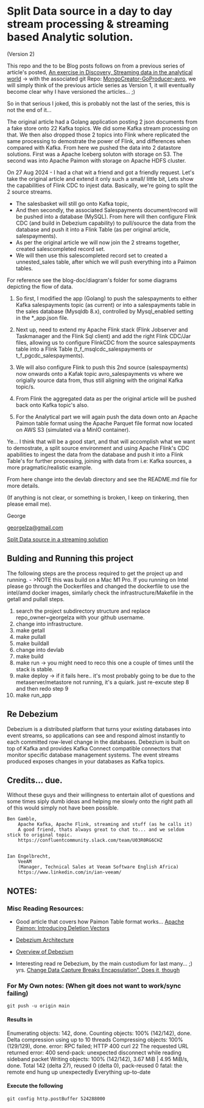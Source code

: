 # Split Data source in a day to day stream processing & streaming based Analytic solution.

(Version 2)

This repo and the to be Blog posts follows on from a previous series of article's posted, [An exercise in Discovery, Streaming data in the analytical world](https://medium.com/@georgelza/an-exercise-in-discovery-streaming-data-in-the-analytical-world-part-1-e7c17d61b9d2) -> with the associated git Repo: [MongoCreator-GoProducer-avro](https://github.com/georgelza/MongoCreator-GoProducer-avro), we will simply think of the previous article series as Version 1, it will eventually become clear why I have versioned the articles... ;)


So in that serious I joked, this is probably not the last of the series, this is not the end of it...

The original article had a Golang application posting 2 json documents from a fake store onto 22 Kafka topics. We did some Kafka stream processing on that. We then also dropped those 2 topics into Flink where replicated the same processing to demostrate the power of Flink, and differences when compared with Kafka. From here we pushed the data into 2 datastore solutions. First was a Apache Iceberg soluton with storage on S3. The second was into Apache Paimon with storage on Apache HDFS cluster.


On 27 Aug 2024 - I had a chat wit a friend and got a friendly request. Let's take the original article and extend it only such a small/ little bit, Lets show the capabilities of Flink CDC to injest data. Basically, we're going to split the 2 source streams.

 - The salesbasket will still go onto Kafka topic, 
 - And then secondly, the associated Salespayments document/record will be pushed into a database (MySQL). From here will then configure Flink CDC (and build in Debezium capability) to pull/source the data from the database and push it into a Flink Table (as per original article, salespayments).
 - As per the original article we will now join the 2 streams together, created salescompleted record set.
 - We will then use this salescompleted record set to created a unnested_sales table, after which we will push everything into a Paimon tables.

For reference see the blog-doc/diagram's folder for some diagrams depicting the flow of data.


1. So first, I modified the app (Golang) to push the salespayments to either Kafka salespayments topic (as current) or into a salespayments table in the sales database (Mysqldb 8.x), controlled by Mysql_enabled setting in the *_app.json file.

2. Next up, need to extend my Apache Flink stack (Flink Jobserver and Taskmanager and the Flink Sql client) and add the right Flink CDC/Jar files, allowing us to configure FlinkCDC from the source salespayments table into a Flink Table (t_f_msqlcdc_salespayments or t_f_pgcdc_salespayments). 

3. We will also configure Flink to push this 2nd source (salespayments) now onwards onto a Kafak topic avro_salespayments vs where we origially source data from, thus still aligning with the original Kafka topic/s.

4. From Flink the aggregated data as per the original article will be pushed back onto Kafka topic's also.

5. For the Analytical part we will again push the data down onto an Apache Paimon table format using the Apache Parquet file format now located on AWS S3 (simulated via a MinIO container).


Ye... I think that will be a good start, and that will accomplish what we want to demostrate, a split source environment and using Apache Flink's CDC apabilities to ingest the data from the database and push it into a Flink Table's for further processing, joining with data from i.e: Kafka sources, a more pragmatic/realistic example.

From here change into the devlab directory and see the README.md file for more details.

(If anything is not clear, or something is broken, I keep on tinkering, then please email me).

George

georgelza@gmail.com

[Split Data source in a streaming solution](https://github.com/georgelza/split-sources-in-streaming-world.git)


## Bulding and Running this project

The following steps are the process required to get the project up and running. - >NOTE this was build on a Mac M1 Pro. If you running on Intel please go through the Dockerfiles and changed the dockerfile to use the intel/amd docker images, similarly check the infrastructure/Makefile in the getall and pullall steps.

1. search the project subdirectory structure and replace repo_owner=georgelza with your github username.
2. change into infrastructure.
3. make getall
4. make pullall
5. make buildall
6. change into devlab
7. make build
8. make run  -> you might need to reco this one a couple of times until the stack is stable.
9. make deploy -> if it fails here.. it's most probably going to be due to the metaserver/metastore not running, it's a quiark. just re-excute step 8 and then redo step 9
10. make run_app

## Re Debezium

Debezium is a distributed platform that turns your existing databases into event streams, so applications can see and respond almost instantly to each committed row-level change in the databases. Debezium is built on top of Kafka and provides Kafka Connect compatible connectors that monitor specific database management systems. The event streams produced exposes changes in your databases as Kafka topics. 


## Credits... due.

Without these guys and their willingness to entertain allot of questions and some times siply dumb ideas and helping me slowly onto the right path all of this would simply not have been possible.


    Ben Gamble,
        Apache Kafka, Apache Flink, streaming and stuff (as he calls it)
        A good friend, thats always great to chat to... and we seldom stick to original topic.
        https://confluentcommunity.slack.com/team/U03R0RG6CHZ


    Ian Engelbrecht,
        VeeAM
        (Manager, Technical Sales at Veeam Software English Africa)
        https://www.linkedin.com/in/ian-veeam/


## NOTES:


### Misc Reading Resources:

- Good article that covers how Paimon Table format works... [Apache Paimon: Introducing Deletion Vectors](https://medium.com/@ipolyzos_/apache-paimon-introducing-deletion-vectors-584666ee90de) 

- [Debezium Architecture](https://debezium.io/documentation/reference/stable/architecture.html)
- [Overview of Debezium](https://docs.redhat.com/en/documentation/red_hat_integration/2022.q3/html/getting_started_with_debezium/introduction-debezium)
- Interesting read re Debezium, by the main custodium for last many... ;) yrs. [Change Data Capture Breaks Encapsulation”. Does it, though](https://www.decodable.co/blog/change-data-capture-breaks-encapsulation-does-it-though)



### For My Own notes: (When git does not want to work/sync failing)
    
```git push -u origin main```

#### Results in

Enumerating objects: 142, done.
Counting objects: 100% (142/142), done.
Delta compression using up to 10 threads
Compressing objects: 100% (129/129), done.
error: RPC failed; HTTP 400 curl 22 The requested URL returned error: 400
send-pack: unexpected disconnect while reading sideband packet
Writing objects: 100% (142/142), 3.67 MiB | 4.95 MiB/s, done.
Total 142 (delta 27), reused 0 (delta 0), pack-reused 0
fatal: the remote end hung up unexpectedly
Everything up-to-date
    
#### Execute the following

```git config http.postBuffer 524288000```